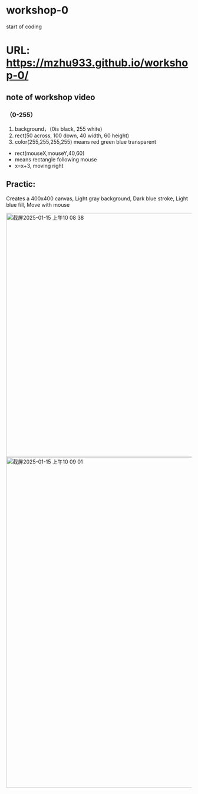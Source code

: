 # workshop-0
start of coding
# URL: https://mzhu933.github.io/workshop-0/ 


## note of workshop video 
### （0-255）
1. background，（0is black, 255 white)
2. rect(50 across, 100 down, 40 width, 60 height)
3. color(255,255,255,255) means red green blue transparent

- rect(mouseX,mouseY,40,60)
- means rectangle following mouse
- x=x+3, moving right

## Practic:
Creates a 400x400 canvas, 
Light gray background, 
Dark blue stroke, 
Light blue fill, 
Move with mouse

<img width="663" alt="截屏2025-01-15 上午10 08 38" src="https://github.com/user-attachments/assets/4ad1f364-ed5e-4371-9e59-2bdd4aca51db" />
<img width="898" alt="截屏2025-01-15 上午10 09 01" src="https://github.com/user-attachments/assets/744f8779-43e7-4c17-8b9d-3231c6adc7f1" />

